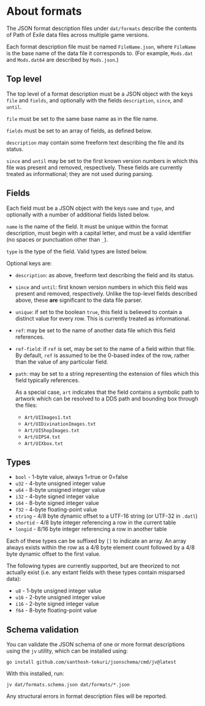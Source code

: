 About formats
=============

The JSON format description files under `dat/formats` describe the contents of
Path of Exile data files across multiple game versions.

Each format description file must be named `FileName.json`, where `FileName` is
the base name of the data file it corresponds to. (For example, `Mods.dat` and
`Mods.dat64` are described by `Mods.json`.)


Top level
---------

The top level of a format description must be a JSON object with the keys
`file` and `fields`, and optionally with the fields `description`, `since`,
and `until`.

`file` must be set to the same base name as in the file name.

`fields` must be set to an array of fields, as defined below.

`description` may contain some freeform text describing the file and its
status.

`since` and `until` may be set to the first known version numbers in which
this file was present and removed, respectively. These fields are currently
treated as informational; they are not used during parsing.


Fields
------

Each field must be a JSON object with the keys `name` and `type`, and
optionally with a number of additional fields listed below.

`name` is the name of the field. It must be unique within the format
description, must begin with a capital letter, and must be a valid identifier
(no spaces or punctuation other than `_`).

`type` is the type of the field. Valid types are listed below.

Optional keys are:

* `description`: as above, freeform text describing the field and its status.

* `since` and `until`: first known version numbers in which this field was
  present and removed, respectively. Unlike the top-level fields described
  above, these **are** significant to the data file parser.

* `unique`: if set to the boolean `true`, this field is believed to contain a
  distinct value for every row. This is currently treated as informational.

* `ref`: may be set to the name of another data file which this field
  references.

* `ref-field`: if `ref` is set, may be set to the name of a field within that
  file. By default, `ref` is assumed to be the 0-based index of the row,
  rather than the value of any particular field.

* `path`: may be set to a string representing the extension of files which
  this field typically references.

  As a special case, `art` indicates that the field contains a symbolic path
  to artwork which can be resolved to a DDS path and bounding box through the
  files:

  * `Art/UIImages1.txt`
  * `Art/UIDivinationImages.txt`
  * `Art/UIShopImages.txt`
  * `Art/UIPS4.txt`
  * `Art/UIXbox.txt`


Types
-----

* `bool` - 1-byte value, always 1=true or 0=false
* `u32` - 4-byte unsigned integer value
* `u64` - 8-byte unsigned integer value
* `i32` - 4-byte signed integer value
* `i64` - 8-byte signed integer value
* `f32` - 4-byte floating-point value
* `string` - 4/8 byte dynamic offset to a UTF-16 string (or UTF-32 in `.datl`)
* `shortid` - 4/8 byte integer referencing a row in the current table
* `longid` - 8/16 byte integer referencing a row in another table

Each of these types can be suffixed by `[]` to indicate an array. An array
always exists within the row as a 4/8 byte element count followed by a 4/8
byte dynamic offset to the first value.

The following types are currently supported, but are theorized to not actually
exist (i.e. any extant fields with these types contain misparsed data):

* `u8`  - 1-byte unsigned integer value
* `u16` - 2-byte unsigned integer value
* `i16` - 2-byte signed integer value
* `f64` - 8-byte floating-point value


Schema validation
-----------------

You can validate the JSON schema of one or more format descriptions using the
`jv` utility, which can be installed using:

    go install github.com/santhosh-tekuri/jsonschema/cmd/jv@latest

With this installed, run:

    jv dat/formats.schema.json dat/formats/*.json

Any structural errors in format description files will be reported.
